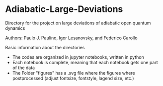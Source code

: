 # Adiabatic-Large-Deviations
Directory for the project on large deviations of adiabatic open quantum dynamics

Authors: Paulo J. Paulino, Igor Lesanovsky, and Federico Carollo

Basic information about the directories 
- The codes are organized in jupyter notebooks, written in python 
- Each notebook is complete, meaning that each notebook gets one part of the data
- The Folder "figures" has a .svg file where the figures where postprocessed (adjust fontsize, fontstyle, lagend size, etc.) 




